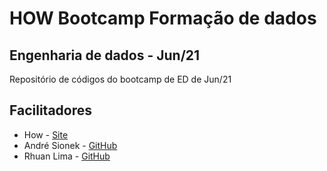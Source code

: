 # HOW Bootcamp Formação de dados

## Engenharia de dados  - Jun/21

Repositório de códigos do bootcamp de ED de Jun/21

## Facilitadores

* How - [Site](https://howedu.com.br/)
* André Sionek - [GitHub](https://github.com/andresionek91)
* Rhuan Lima - [GitHub](https://github.com/rhuanlima)





